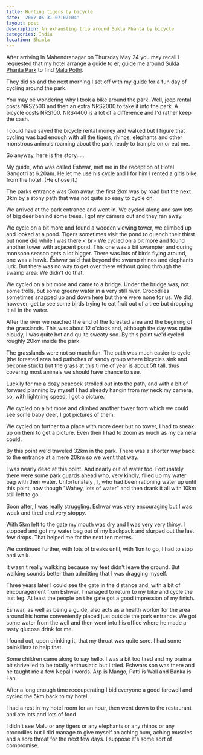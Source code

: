 ```yaml
---
title: Hunting tigers by bicycle
date: '2007-05-31 07:07:04'
layout: post
description: An exhausting trip around Sukla Phanta by bicycle
categories: India
location: Shimla
---
```

After arriving in Mahendranagar on Thursday May 24 you may recall I requested that my hotel arrange a guide to er, guide me around [Sukla Phanta Park][1] to find [Malu Pothi][2].

They did so and the next morning I set off with my guide for a fun day of cycling around the park.

You may be wondering why I took a bike around the park. Well, jeep rental costs NRS2500 and then an extra NRS2000 to take it into the park. A bicycle costs NRS100. NRS4400 is a lot of a difference and I'd rather keep the cash.

I could have saved the bicycle rental money and walked but I figure that cycling was bad enough with all the tigers, rhinos, elephants and other monstrous animals roaming about the park ready to trample on or eat me.

So anyway, here is the story.....

My guide, who was called Eshwar, met me in the reception of Hotel Gangotri at 6.20am. He let me use his cycle and I for him I rented a girls bike from the hotel. (He chose it.)

The parks entrance was 5km away, the first 2km was by road but the next 3km by a stony path that was not quite so easy to cycle on.

We arrived at the park entrance and went in. We cycled along and saw lots of big deer behind some trees. I got my camera out and they ran away.

We cycle on a bit more and found a wooden viewing tower, we climbed up and looked at a pond. Tigers sometimes visit the pond to quench their thirst but none did while I was there.< br>
We cycled on a bit more and found another tower with adjacent pond. This one was a bit swampier and during monsoon season gets a lot bigger. There was lots of birds flying around, one was a hawk. Eshwar said that beyond the swamp rhinos and elephants lurk. But there was no way to get over there without going through the swamp area. We didn't do that.

We cycled on a bit more and came to a bridge. Under the bridge was, not some trolls, but some greeny water in a very still river. Crocodiles sometimes snapped up and down here but there were none for us. We did, however, get to see some birds trying to eat fruit out of a tree but dropping it all in the water.

After the river we reached the end of the forested area and the begining of the grasslands. This was about 12 o'clock and, although the day was quite cloudy, I was quite hot and qu ite sweaty soo. By this point we'd cycled roughly 20km inside the park.

The grasslands were not so much fun. The path was much easier to cycle (the forested area had pathches of sandy group where bicycles sink and become stuck) but the grass at this ti me of year is about 5ft tall, thus covering most animals we should have chance to see.

Luckily for me a dozy peacock strolled out into the path, and with a bit of forward planning by myself I had already hangin from my neck my camera, so, with lightning speed, I got a picture.

We cycled on a bit more and climbed another tower from which we could see some baby deer, I got pictures of them.

We cycled on further to a place with more deer but no tower, I had to sneak up on them to get a picture. Even then I had to zoom as much as my camera could.

By this point we'd traveled 32km in the park. There was a shorter way back to the entrance at a mere 20km so we went that way.

I was nearly dead at this point. And nearly out of water too. Fortunately there were some park guards ahead who, very kindly, filled up my water bag with their water. Unfortunately , I, who had been rationing water up until this point, now though "Wahey, lots of water" and then drank it all with 10km still left to go.

Soon after, I was really struggling. Eshwar was very encouraging but I was weak and tired and very stoppy.

With 5km left to the gate my mouth was dry and I was very very thirsy. I stopped and got my water bag out of my backpack and slurped out the last few drops. That helped me for the next ten metres.

We continued further, with lots of breaks until, with 1km to go, I had to stop and walk.

It wasn't really walkking because my feet didn't leave the ground. But walking sounds better than admitting that I was dragging myself.

Three years later I could see the gate in the distance and, with a bit of encouragement from Eshwar, I managed to return to my bike and cycle the last leg. At least the people on t he gate got a good impression of my finish.

Eshwar, as well as being a guide, also acts as a health worker for the area around his home conveniently placed just outside the park entrance. We got some water from the well and then went into his office where he made a tasty glucose drink for me.

I found out, upon drinking it, that my throat was quite sore. I had some painkillers to help that.

Some children came along to say hello. I was a bit too tired and my brain a bit shrivelled to be totally enthusiatic but I tried. Eshwars son was there and he taught me a few Nepal i words. Arp is Mango, Patti is Wall and Banka is Fan.

After a long enough time recouperating I bid everyone a good farewell and cycled the 5km back to my hotel.

I had a rest in my hotel room for an hour, then went down to the restaurant and ate lots and lots of food.

I didn't see Malu or any tigers or any elephants or any rhinos or any crocodiles but I did manage to give myself an aching bum, aching muscles and a sore throat for the next few days. I suppose it's some sort of compromise.





 [1]: http://en.wikipedia.org/wiki/Sukla_Phanta_Wildlife_Reserve
 [2]: http://www.wwf.org.uk/adoption/index.asp#Malu%20Pothi
